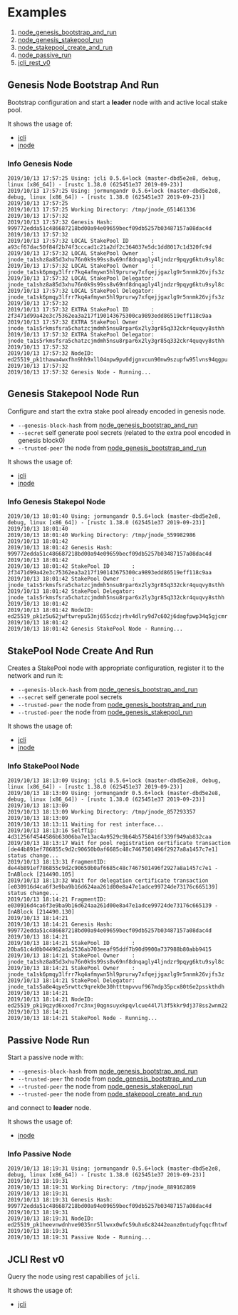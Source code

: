 # Examples

1) [node_genesis_bootstrap_and_run](#genesis-node-bootstrap-and-run)
2) [node_genesis_stakepool_run](#genesis-stakepool-node-run)
3) [node_stakepool_create_and_run](#stakepool-node-create-and-run)
4) [node_passive_run](#passive-node-run)
5) [jcli_rest_v0](#jcli-rest-v0)

## Genesis Node Bootstrap And Run

Bootstrap configuration and start a **leader** node with and active local stake pool.

It shows the usage of:

- [jcli](https://godoc.org/github.com/rinor/jorcli/jcli)
- [jnode](https://godoc.org/github.com/rinor/jorcli/jnode)

### Info Genesis Node

```log
2019/10/13 17:57:25 Using: jcli 0.5.6+lock (master-dbd5e2e8, debug, linux [x86_64]) - [rustc 1.38.0 (625451e37 2019-09-23)]
2019/10/13 17:57:25 Using: jormungandr 0.5.6+lock (master-dbd5e2e8, debug, linux [x86_64]) - [rustc 1.38.0 (625451e37 2019-09-23)]
2019/10/13 17:57:25
2019/10/13 17:57:25 Working Directory: /tmp/jnode_651461336
2019/10/13 17:57:32
2019/10/13 17:57:32 Genesis Hash: 999772edda51c486687218bd00a94e09659becf09db5257b03487157a08dac4d
2019/10/13 17:57:32
2019/10/13 17:57:32 LOCAL StakePool ID       : a93cf67dac50f84f2b74f3cccad1c21a2df2c364037e5dc1dd8017c1d320fc9d
2019/10/13 17:57:32 LOCAL StakePool Owner    : jnode_ta1shz8a85d3xhu76n0k9s99ss8v69nf8dnqagly4ljndzr9pqyg6ktu9syl8c
2019/10/13 17:57:32 LOCAL StakePool Owner    : jnode_ta1sk6pmqy3lfrr7kq4afmywn5hl9prurwy7xfqejjgazlg9r5nnmk26vjfs3z
2019/10/13 17:57:32 LOCAL StakePool Delegator: jnode_ta1shz8a85d3xhu76n0k9s99ss8v69nf8dnqagly4ljndzr9pqyg6ktu9syl8c
2019/10/13 17:57:32 LOCAL StakePool Delegator: jnode_ta1sk6pmqy3lfrr7kq4afmywn5hl9prurwy7xfqejjgazlg9r5nnmk26vjfs3z
2019/10/13 17:57:32
2019/10/13 17:57:32 EXTRA StakePool ID       : 2f3471d99a42e3c75362ea3a217f190143675300ca9893edd86519eff118c9aa
2019/10/13 17:57:32 EXTRA StakePool Owner    : jnode_ta1s5rkmsfsra5chatzcjmdmh5nsu8rpar6x2ly3gr85q332ckr4quqvy8sthh
2019/10/13 17:57:32 EXTRA StakePool Delegator: jnode_ta1s5rkmsfsra5chatzcjmdmh5nsu8rpar6x2ly3gr85q332ckr4quqvy8sthh
2019/10/13 17:57:32
2019/10/13 17:57:32 NodeID: ed25519_pk1thawa4wxfhn9hh9xll04npw9pv0djgnvcun90nw9szupfw95lvns94qgpu
2019/10/13 17:57:32
2019/10/13 17:57:32 Genesis Node - Running...
```

## Genesis Stakepool Node Run

Configure and start the extra stake pool already encoded in genesis node.

- `--genesis-block-hash` from [node_genesis_bootstrap_and_run](#genesis-node-bootstrap-and-run)
- `--secret` self generate pool secrets (related to the extra pool encoded in genesis block0)
- `--trusted-peer` the node from [node_genesis_bootstrap_and_run](#genesis-node-bootstrap-and-run)

It shows the usage of:

- [jcli](https://godoc.org/github.com/rinor/jorcli/jcli)
- [jnode](https://godoc.org/github.com/rinor/jorcli/jnode)

### Info Genesis Stakepol Node

```log
2019/10/13 18:01:40 Using: jormungandr 0.5.6+lock (master-dbd5e2e8, debug, linux [x86_64]) - [rustc 1.38.0 (625451e37 2019-09-23)]
2019/10/13 18:01:40
2019/10/13 18:01:40 Working Directory: /tmp/jnode_559982986
2019/10/13 18:01:42
2019/10/13 18:01:42 Genesis Hash: 999772edda51c486687218bd00a94e09659becf09db5257b03487157a08dac4d
2019/10/13 18:01:42
2019/10/13 18:01:42 StakePool ID       : 2f3471d99a42e3c75362ea3a217f190143675300ca9893edd86519eff118c9aa
2019/10/13 18:01:42 StakePool Owner    : jnode_ta1s5rkmsfsra5chatzcjmdmh5nsu8rpar6x2ly3gr85q332ckr4quqvy8sthh
2019/10/13 18:01:42 StakePool Delegator: jnode_ta1s5rkmsfsra5chatzcjmdmh5nsu8rpar6x2ly3gr85q332ckr4quqvy8sthh
2019/10/13 18:01:42
2019/10/13 18:01:42 NodeID: ed25519_pk1z5u62jwftwrepu53nj655cdzjrhv4dlry9d7c602j6dagfpwp34q5gjcmr
2019/10/13 18:01:42
2019/10/13 18:01:42 Genesis StakePool Node - Running...
```

## StakePool Node Create And Run

Creates a StakePool node with appropriate configuration,
register it to the network and run it:

- `--genesis-block-hash` from [node_genesis_bootstrap_and_run](#genesis-node-bootstrap-and-run)
- `--secret` self generate pool secrets
- `--trusted-peer` the node from [node_genesis_bootstrap_and_run](#genesis-node-bootstrap-and-run)
- `--trusted-peer` the node from [node_genesis_stakepool_run](#genesis-stakepool-node-run)

It shows the usage of:

- [jcli](https://godoc.org/github.com/rinor/jorcli/jcli)
- [jnode](https://godoc.org/github.com/rinor/jorcli/jnode)

### Info StakePool Node

```log
2019/10/13 18:13:09 Using: jcli 0.5.6+lock (master-dbd5e2e8, debug, linux [x86_64]) - [rustc 1.38.0 (625451e37 2019-09-23)]
2019/10/13 18:13:09 Using: jormungandr 0.5.6+lock (master-dbd5e2e8, debug, linux [x86_64]) - [rustc 1.38.0 (625451e37 2019-09-23)]
2019/10/13 18:13:09
2019/10/13 18:13:09 Working Directory: /tmp/jnode_857293357
2019/10/13 18:13:09
2019/10/13 18:13:11 Waiting for rest interface...
2019/10/13 18:13:16 SelfTip: 4d31256f4544586b63006ba7e13ac4a9529c9b64b5758416f339f949ab832caa
2019/10/13 18:13:17 Wait for pool registration certificate transaction [de44b891ef786855c9d2c90650b0af6685c48c7467501496f2927a8a1457c7e1] status change...
2019/10/13 18:13:31 FragmentID: de44b891ef786855c9d2c90650b0af6685c48c7467501496f2927a8a1457c7e1 - InABlock [214490.105]
2019/10/13 18:13:32 Wait for delegation certificate transaction [e030916d4ca6f3e9ba9b16d624aa261d00e8a47e1adce99724de73176c665139] status change...
2019/10/13 18:14:21 FragmentID: e030916d4ca6f3e9ba9b16d624aa261d00e8a47e1adce99724de73176c665139 - InABlock [214490.130]
2019/10/13 18:14:21
2019/10/13 18:14:21 Genesis Hash: 999772edda51c486687218bd00a94e09659becf09db5257b03487157a08dac4d
2019/10/13 18:14:21
2019/10/13 18:14:21 StakePool ID       : 20ba61c4d0b044962ada2536ab703eeaf95ddf7b90d9900a737988b80abb9415
2019/10/13 18:14:21 StakePool Owner    : jnode_ta1shz8a85d3xhu76n0k9s99ss8v69nf8dnqagly4ljndzr9pqyg6ktu9syl8c
2019/10/13 18:14:21 StakePool Owner    : jnode_ta1sk6pmqy3lfrr7kq4afmywn5hl9prurwy7xfqejjgazlg9r5nnmk26vjfs3z
2019/10/13 18:14:21 StakePool Delegator: jnode_ta1s5a8e4qye5rwttc9qrek0e30htttmpvvuf967mdp35pcx80t6e2psskthdh
2019/10/13 18:14:21
2019/10/13 18:14:21 NodeID: ed25519_pk19qzyd6xxed7rc3nxj0qgnsuyxkpqvlcue44l7l3f5kkr9dj378ss2wnm22
2019/10/13 18:14:21
2019/10/13 18:14:21 StakePool Node - Running...
```

## Passive Node Run

Start a passive node with:

- `--genesis-block-hash` from [node_genesis_bootstrap_and_run](#genesis-node-bootstrap-and-run)
- `--trusted-peer` the node from [node_genesis_bootstrap_and_run](#genesis-node-bootstrap-and-run)
- `--trusted-peer` the node from [node_genesis_stakepool_run](#genesis-stakepool-node-run)
- `--trusted-peer` the node from [node_stakepool_create_and_run](#stakepool-node-create-and-run)

and connect to **leader** node.

It shows the usage of:

- [jnode](https://godoc.org/github.com/rinor/jorcli/jnode)

### Info Passive Node

```log
2019/10/13 18:19:31 Using: jormungandr 0.5.6+lock (master-dbd5e2e8, debug, linux [x86_64]) - [rustc 1.38.0 (625451e37 2019-09-23)]
2019/10/13 18:19:31
2019/10/13 18:19:31 Working Directory: /tmp/jnode_889162869
2019/10/13 18:19:31
2019/10/13 18:19:31 Genesis Hash: 999772edda51c486687218bd00a94e09659becf09db5257b03487157a08dac4d
2019/10/13 18:19:31
2019/10/13 18:19:31 NodeID: ed25519_pk1heevnwdnhve9035nr5llwxx0wfc59uhx6c82442eanz0ntudyfqqcfhtwf
2019/10/13 18:19:31
2019/10/13 18:19:31 Passive Node - Running...
```

## JCLI Rest v0

Query the node using rest capabilies of `jcli`.

It shows the usage of:

- [jcli](https://godoc.org/github.com/rinor/jorcli/jcli)
